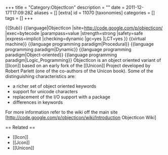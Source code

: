 +++
title = "Category:ObjectIcon"
description = ""
date = 2011-12-17T17:09:28Z
aliases = []
[extra]
id = 11070
[taxonomies]
categories = []
tags = []
+++

{{Stub}}
{{language|ObjectIcon
|site=http://code.google.com/p/objecticon/
|exec=bytecode
|parampass=value
|strength=strong
|safety=safe
|express=implicit
|checking=dynamic
|gc=yes
|LCT=yes
}}
{{virtual machine}}
{{language programming paradigm|Procedural}}
{{language programming paradigm|Dynamic}}
{{language programming paradigm|Object-oriented}}
{{language programming paradigm|Logic_Programming}}
ObjectIcon is an object oriented variant of [[Icon]] based on an early fork of the [[Unicon]] Project developed by Robert Parlett (one of the co-authors of the Unicon book).
Some of the distinguishing characteristics are:
* a richer set of object oriented keywords 
* support for unicode characters
* replacement of the I/O support with a package
* differences in keywords

For more information refer to the wiki off the main site [http://code.google.com/p/objecticon/wiki/Introduction ObjectIcon Wiki]

== Related ==
* [[Icon]]
* [[Jcon]]
* [[Unicon]]

